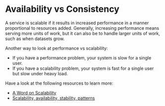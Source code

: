 # Availability vs Consistency

A service is scalable if it results in increased performance in a manner proportional to resources added. Generally, increasing performance means serving more units of work, but it can also be to handle larger units of work, such as when datasets grow.

Another way to look at performance vs scalability:

- If you have a performance problem, your system is slow for a single user.
- If you have a scalability problem, your system is fast for a single user but slow under heavy load.

Have a look at the following resources to learn more:

- [A Word on Scalability](http://www.allthingsdistributed.com/2006/03/a_word_on_scalability.html)
- [Scalability, availability, stability, patterns](http://www.slideshare.net/jboner/scalability-availability-stability-patterns/)